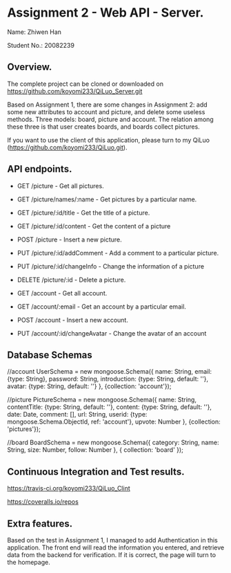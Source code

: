# Assignment 2 - Web API - Server.

Name: Zhiwen Han

Student No.:  20082239

## Overview.

 The complete project can be cloned or downloaded on https://github.com/koyomi233/QiLuo_Server.git

 Based on Assignment 1, there are some changes in Assignment 2: add
 some new attributes to account and picture, and delete some useless methods.
 Three models: board, picture and account. The relation among these three is that user creates boards,
 and boards collect pictures.

 If you want to use the client of this application, please turn to my QiLuo (https://github.com/koyomi233/QiLuo.git).

## API endpoints.

  + GET /picture - Get all pictures.
  + GET /picture/names/:name - Get pictures by a particular name.
  + GET /picture/:id/title - Get the title of a picture.
  + GET /picture/:id/content - Get the content of a picture
  + POST /picture - Insert a new picture.
  + PUT /picture/:id/addComment - Add a comment to a particular picture.
  + PUT /picture/:id/changeInfo - Change the information of a picture
  + DELETE /picture/:id - Delete a picture.

  + GET /account - Get all account.
  + GET /account/:email - Get an account by a particular email.
  + POST /account - Insert a new account.
  + PUT /account/:id/changeAvatar - Change the avatar of an account

## Database Schemas
  //account
  UserSchema = new mongoose.Schema({
      name: String,
      email: {type: String},
      password: String,
      introduction: {type: String, default: ''},
      avatar: {type: String, default: ''}
  },
  {collection: 'account'});

  //picture
  PictureSchema = new mongoose.Schema({
      name: String,
      contentTitle: {type: String, default: ''},
      content: {type: String, default: ''},
      date: Date,
      comment: [],
      url: String,
      userid: {type: mongoose.Schema.ObjectId, ref: 'account'},
      upvote: Number
  },
  {collection: 'pictures'});

  //board
  BoardSchema = new mongoose.Schema({
          category: String,
          name: String,
          size: Number,
          follow: Number
  },
  { collection: 'board' });

## Continuous Integration and Test results.

  https://travis-ci.org/koyomi233/QiLuo_Clint

  https://coveralls.io/repos


## Extra features.
  Based on the test in Assignment 1, I managed to add Authentication in this application.
  The front end will read the information you entered, and retrieve data from the backend
  for verification. If it is correct, the page will turn to the homepage.


